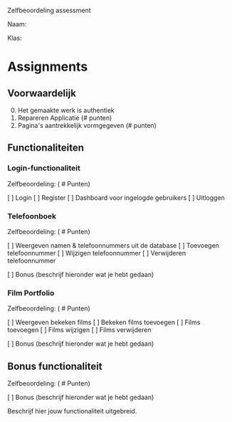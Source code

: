 Zelfbeoordeling assessment

Naam: 

Klas: 


# Assignments

## Voorwaardelijk
0. Het gemaakte werk is authentiek
1. Repareren Applicatie (# punten)
2. Pagina's aantrekkelijk vormgegeven (# punten)

## Functionaliteiten

### Login-functionaliteit
Zelfbeoordeling: ( # Punten)

[ ] Login
[ ] Register
[ ] Dashboard voor ingelogde gebruikers
[ ] Uitloggen

### Telefoonboek
Zelfbeoordeling: ( # Punten)

[ ] Weergeven namen & telefoonnummers uit de database
[ ] Toevoegen telefoonnummer
[ ] Wijzigen telefoonnummer
[ ] Verwijderen telefoonnummer

[ ] Bonus (beschrijf hieronder wat je hebt gedaan)

### Film Portfolio
Zelfbeoordeling: ( # Punten)

[ ] Weergeven bekeken films
[ ] Bekeken films toevoegen
[ ] Films toevoegen
[ ] Films wijzigen
[ ] Films verwijderen

[ ] Bonus (beschrijf hieronder wat je hebt gedaan)

## Bonus functionaliteit
Zelfbeoordeling: ( # Punten)

[ ] Bonus (beschrijf hieronder wat je hebt gedaan)

Beschrijf hier jouw functionaliteit uitgebreid.